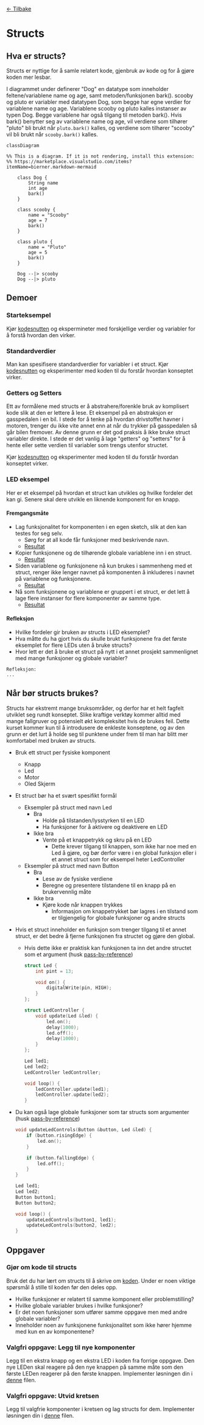 [<- Tilbake](/README.md#arbeidskrav)

# Structs

## Hva er structs?

Structs er nyttige for å samle relatert kode, gjenbruk av kode og for å gjøre koden mer lesbar.

I diagrammet under definerer "Dog" en datatype som inneholder feltene/variablene name og age, samt metoden/funksjonen bark(). scooby og pluto er variabler med datatypen Dog, som begge har egne verdier for variablene name og age. Variablene scooby og pluto kalles instanser av typen Dog. Begge variablene har også tilgang til metoden bark(). Hvis bark() benytter seg av variablene name og age, vil verdiene som tilhører "pluto" bli brukt når `pluto.bark()` kalles, og verdiene som tilhører "scooby" vil bli brukt når `scooby.bark()` kalles.

```mermaid
classDiagram

%% This is a diagram. If it is not rendering, install this extension:
%% https://marketplace.visualstudio.com/items?itemName=bierner.markdown-mermaid

    class Dog {
        String name
        int age
        bark()
    }

    class scooby {
        name = "Scooby"
        age = 7
        bark()
    }

    class pluto {
        name = "Pluto"
        age = 5
        bark()
    }

    Dog --|> scooby
    Dog --|> pluto
```

## Demoer

### Starteksempel

Kjør [kodesnutten](dog/dog.ino) og ekspermineter med forskjellige verdier og variabler for å forstå hvordan den virker.

### Standardverdier

Man kan spesifisere standardverdier for variabler i et struct. Kjør [kodesnutten](DefaultValues/DefaultValues.ino) og eksperimenter med koden til du forstår hvordan konseptet virker.

### Getters og Setters

Ett av formålene med structs er å abstrahere/forenkle bruk av komplisert kode slik at den er lettere å lese. Et eksempel på en abstraksjon er gasspedalen i en bil. I stede for å tenke på hvordan drivstoffet havner i motoren, trenger du ikke vite annet enn at når du trykker på gasspedalen så går bilen fremover. Av denne grunn er det god praksis å ikke bruke struct variabler direkte. I stede er det vanlig å lage "getters" og "setters" for å hente eller sette verdien til variabler som trengs utenfor structet.

Kjør [kodesnutten](GettersAndSetters/GettersAndSetters.ino) og eksperimenter med koden til du forstår hvordan konseptet virker.

### LED eksempel

Her er et eksempel på hvordan et struct kan utvikles og hvilke fordeler det kan gi. Senere skal dere utvikle en liknende komponent for en knapp.

#### Fremgangsmåte

- Lag funksjonalitet for komponenten i en egen sketch, slik at den kan testes for seg selv.
  - Sørg for at all kode får funksjoner med beskrivende navn.
  - [Resultat](BeforeStructDemo/BeforeStructDemo.ino)
- Kopier funksjonene og de tilhørende globale variablene inn i en struct.
  - [Resultat](AfterStructDemo/AfterStructDemo.ino)
- Siden variablene og funksjonene nå kun brukes i sammenheng med et struct, renger ikke lenger navnet på komponenten å inkluderes i navnet på variablene og funksjonene.
  - [Resultat](AfterStructDemoPrettyNames/AfterStructDemoPrettyNames.ino)
- Nå som funksjonene og variablene er gruppert i et struct, er det lett å lage flere instanser for flere komponenter av samme type.
  - [Resultat](AfterStructDemoPrettyNamesMultiple/AfterStructDemoPrettyNamesMultiple.ino)

#### Refleksjon

- Hvilke fordeler gir bruken av structs i LED eksemplet?
- Hva måtte du ha gjort hvis du skulle brukt funksjonene fra det første eksemplet for flere LEDs uten å bruke structs?
- Hvor lett er det å bruke et struct på nytt i et annet prosjekt sammenlignet med mange funksjoner og globale variabler?

```
Refleksjon:
...
```

## Når bør structs brukes?

Structs har ekstremt mange bruksområder, og derfor har et helt fagfelt utviklet seg rundt konseptet. Slike kraftige verktøy kommer alltid med mange fallgruver og potensielt økt kompleksitet hvis de brukes feil. Dette kurset kommer kun til å introdusere de enkleste konseptene, og av den grunn er det lurt å holde seg til punktene under frem til man har blitt mer komfortabel med bruken av structs.

- Bruk ett struct per fysiske komponent
  - Knapp
  - Led
  - Motor
  - Oled Skjerm
- Et struct bør ha et svært spesifikt formål
  - Eksempler på struct med navn Led
    - Bra
      - Holde på tilstanden/lysstyrken til en LED
      - Ha funksjoner for å aktivere og deaktivere en LED
    - Ikke bra
      - Vente på et knappetrykk og skru på en LED
        - Dette krever tilgang til knappen, som ikke har noe med en Led å gjøre, og bør derfor være i en global funksjon eller i et annet struct som for eksempel heter LedController
  - Eksempler på struct med navn Button
    - Bra
      - Lese av de fysiske verdiene
      - Beregne og presentere tilstandene til en knapp på en brukervennlig måte
    - Ikke bra
      - Kjøre kode når knappen trykkes
        - Informasjon om knappetrykket bør lagres i en tilstand som er tilgjengelig for globale funksjoner og andre structs
- Hvis et struct inneholder en funksjon som trenger tilgang til et annet struct, er det bedre å fjerne funksjonen fra structet og gjøre den global.

  - Hvis dette ikke er praktisk kan funksjonen ta inn det andre structet som et argument (husk [pass-by-reference](/Exercises/PassByReference/README.md))

    ```cpp
    struct Led {
        int pint = 13;

        void on() {
            digitalWrite(pin, HIGH);
        }
    };

    struct LedController {
        void update(Led &led) {
            led.on();
            delay(1000);
            led.off();
            delay(1000);
        }
    };

    Led led1;
    Led led2;
    LedController ledController;

    void loop() {
        ledController.update(led1);
        ledController.update(led2);
    }
    ```

- Du kan også lage globale funksjoner som tar structs som argumenter (husk [pass-by-reference](/Exercises/PassByReference/README.md))

    ```cpp
    void updateLedControls(Button &button, Led &led) {
        if (button.risingEdge) {
            led.on();
        }

        if (button.fallingEdge) {
            led.off();
        }
    }

    Led led1;
    Led led2;
    Button button1;
    Button button2;

    void loop() {
        updateLedControls(button1, led1);
        updateLedControls(button2, led2);
    }
    ```

## Oppgaver

### Gjør om kode til structs

Bruk det du har lært om structs til å skrive om [koden](RewriteWithStructs/RewriteWithStructs.ino). Under er noen viktige spørsmål å stille til koden før den deles opp.

- Hvilke funksjoner er relatert til samme komponent eller problemstilling?
- Hvilke globale variabler brukes i hvilke funksjoner?
- Er det noen funksjoner som utfører samme oppgave men med andre globale variabler?
- Inneholder noen av funksjonene funksjonalitet som ikke hører hjemme med kun en av komponentene?

### Valgfri oppgave: Legg til nye komponenter

Legg til en ekstra knapp og en ekstra LED i koden fra forrige oppgave. Den nye LEDen skal reagere på den nye knappen på samme måte som den første LEDen reagerer på den første knappen. Implementer løsningen din i [denne](TwoButtonsAndTwoLeds/TwoButtonsAndTwoLeds.ino) filen.

### Valgfri oppgave: Utvid kretsen

Legg til valgfrie komponenter i kretsen og lag structs for dem. Implementer løsningen din i [denne](ExtendedCircuit/ExtendedCircuit.ino) filen.
